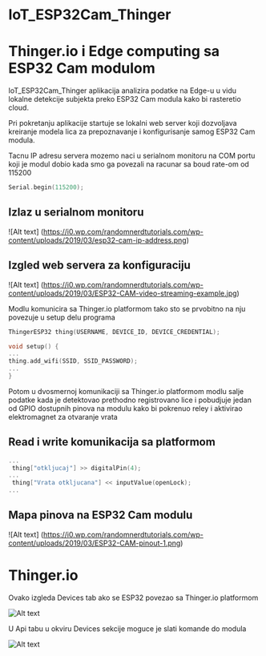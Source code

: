 # IoT_ESP32Cam_Thinger

# Thinger.io i Edge computing sa ESP32 Cam modulom

IoT_ESP32Cam_Thinger aplikacija analizira podatke na Edge-u u vidu lokalne detekcije subjekta preko ESP32 Cam modula kako bi rasteretio cloud.

Pri pokretanju aplikacije startuje se lokalni web server koji dozvoljava kreiranje modela lica za prepoznavanje i konfigurisanje samog ESP32 Cam modula.

Tacnu IP adresu servera mozemo naci u serialnom monitoru na COM portu koji je modul dobio kada smo ga povezali na racunar sa boud rate-om od 115200

```c++
Serial.begin(115200);
```

## Izlaz u serialnom monitoru
![Alt text] (https://i0.wp.com/randomnerdtutorials.com/wp-content/uploads/2019/03/esp32-cam-ip-address.png)

## Izgled web servera za konfiguraciju
![Alt text] (https://i0.wp.com/randomnerdtutorials.com/wp-content/uploads/2019/03/ESP32-CAM-video-streaming-example.jpg)

Modlu komunicira sa Thinger.io platformom tako sto se prvobitno na nju povezuje u setup delu programa
```c++
ThingerESP32 thing(USERNAME, DEVICE_ID, DEVICE_CREDENTIAL);

void setup() {
...
thing.add_wifi(SSID, SSID_PASSWORD);
...
}
```

Potom u dvosmernoj komunikaciji sa Thinger.io platformom modlu salje podatke kada je detektovao prethodno registrovano lice i pobudjuje jedan od GPIO dostupnih pinova na modulu kako bi pokrenuo reley i aktivirao elektromagnet za otvaranje vrata

## Read i write komunikacija sa platformom
```c++
...
 thing["otkljucaj"] >> digitalPin(4);
...
 thing["Vrata otkljucana"] << inputValue(openLock);
...
```

## Mapa pinova na ESP32 Cam modulu

![Alt text] (https://i0.wp.com/randomnerdtutorials.com/wp-content/uploads/2019/03/ESP32-CAM-pinout-1.png)

# Thinger.io

Ovako izgleda Devices tab ako se ESP32 povezao sa Thinger.io platformom

![Alt text](https://github.com/Aleksandar98/IoT_ESP32Cam_Thinger/images/devices_dashboard.png?raw=true "Optional Title")

U Api tabu u okviru Devices sekcije moguce je slati komande do modula 

![Alt text](https://github.com/Aleksandar98/IoT_ESP32Cam_Thinger/images/devices_api.png?raw=true "Optional Title")